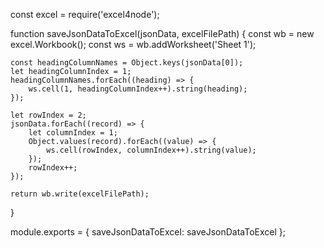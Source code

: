 const excel = require('excel4node');

function saveJsonDataToExcel(jsonData, excelFilePath) {
    const wb = new excel.Workbook();
    const ws = wb.addWorksheet('Sheet 1');

    const headingColumnNames = Object.keys(jsonData[0]);
    let headingColumnIndex = 1;
    headingColumnNames.forEach((heading) => {
        ws.cell(1, headingColumnIndex++).string(heading);
    });

    let rowIndex = 2;
    jsonData.forEach((record) => {
        let columnIndex = 1;
        Object.values(record).forEach((value) => {
            ws.cell(rowIndex, columnIndex++).string(value);
        });
        rowIndex++;
    });

    return wb.write(excelFilePath);
}

module.exports = {
    saveJsonDataToExcel: saveJsonDataToExcel
};

